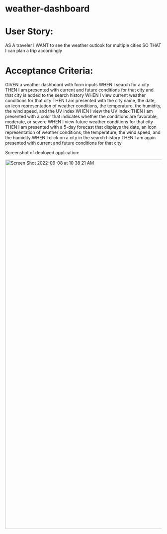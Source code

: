 # weather-dashboard

# User Story:

AS A traveler
I WANT to see the weather outlook for multiple cities
SO THAT I can plan a trip accordingly

# Acceptance Criteria: 

GIVEN a weather dashboard with form inputs
WHEN I search for a city
THEN I am presented with current and future conditions for that city and that city is added to the search history
WHEN I view current weather conditions for that city
THEN I am presented with the city name, the date, an icon representation of weather conditions, the temperature, the humidity, the wind speed, and the UV index
WHEN I view the UV index
THEN I am presented with a color that indicates whether the conditions are favorable, moderate, or severe
WHEN I view future weather conditions for that city
THEN I am presented with a 5-day forecast that displays the date, an icon representation of weather conditions, the temperature, the wind speed, and the humidity
WHEN I click on a city in the search history
THEN I am again presented with current and future conditions for that city

Screenshot of deployed application:

<img width="1184" alt="Screen Shot 2022-09-08 at 10 38 21 AM" src="https://user-images.githubusercontent.com/101304518/189189518-b961974a-e3b2-4821-a23b-a95a74f5568c.png">
